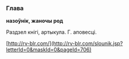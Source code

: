 ### Глава
**назоўнік, жаночы род**

Раздзел кнігі, артыкула. Г. аповесці.

<a rel="author">[http://rv-blr.com/](http://rv-blr.com/slounik.jsp?letterId=0&maskId=0&pageId=706)</a>
